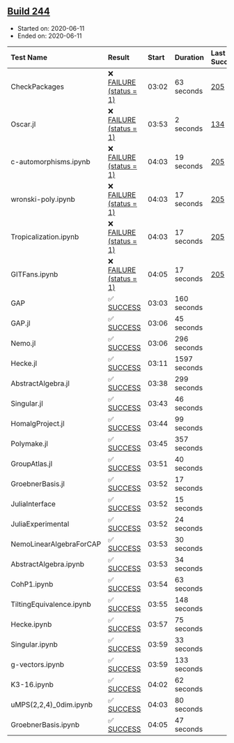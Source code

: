 ## [Build 244](https://oscarci.mathematik.uni-kl.de/job/oscar-stable/244/)

* Started on: 2020-06-11
* Ended on: 2020-06-11

| Test Name    | Result | Start | Duration | Last Success | First Failure |
|:-------------|:-------|:------|:---------|:-------------|:--------------|
| CheckPackages | ❌ [FAILURE (status = 1)](https://oscarci.mathematik.uni-kl.de/job/oscar-stable/244/artifact/logs/build-244/CheckPackages.log) | 03:02 | 63 seconds | [205](https://oscarci.mathematik.uni-kl.de/job/oscar-stable/205/) | [206](https://oscarci.mathematik.uni-kl.de/job/oscar-stable/206/) |
| Oscar.jl | ❌ [FAILURE (status = 1)](https://oscarci.mathematik.uni-kl.de/job/oscar-stable/244/artifact/logs/build-244/Oscar.jl.log) | 03:53 | 2 seconds | [134](https://oscarci.mathematik.uni-kl.de/job/oscar-stable/134/) | [177](https://oscarci.mathematik.uni-kl.de/job/oscar-stable/177/) |
| c-automorphisms.ipynb | ❌ [FAILURE (status = 1)](https://oscarci.mathematik.uni-kl.de/job/oscar-stable/244/artifact/logs/build-244/c-automorphisms.ipynb.log) | 04:03 | 19 seconds | [205](https://oscarci.mathematik.uni-kl.de/job/oscar-stable/205/) | [206](https://oscarci.mathematik.uni-kl.de/job/oscar-stable/206/) |
| wronski-poly.ipynb | ❌ [FAILURE (status = 1)](https://oscarci.mathematik.uni-kl.de/job/oscar-stable/244/artifact/logs/build-244/wronski-poly.ipynb.log) | 04:03 | 17 seconds | [205](https://oscarci.mathematik.uni-kl.de/job/oscar-stable/205/) | [206](https://oscarci.mathematik.uni-kl.de/job/oscar-stable/206/) |
| Tropicalization.ipynb | ❌ [FAILURE (status = 1)](https://oscarci.mathematik.uni-kl.de/job/oscar-stable/244/artifact/logs/build-244/Tropicalization.ipynb.log) | 04:03 | 17 seconds | [205](https://oscarci.mathematik.uni-kl.de/job/oscar-stable/205/) | [206](https://oscarci.mathematik.uni-kl.de/job/oscar-stable/206/) |
| GITFans.ipynb | ❌ [FAILURE (status = 1)](https://oscarci.mathematik.uni-kl.de/job/oscar-stable/244/artifact/logs/build-244/GITFans.ipynb.log) | 04:05 | 17 seconds | [205](https://oscarci.mathematik.uni-kl.de/job/oscar-stable/205/) | [206](https://oscarci.mathematik.uni-kl.de/job/oscar-stable/206/) |
| GAP | ✅ [SUCCESS](https://oscarci.mathematik.uni-kl.de/job/oscar-stable/244/artifact/logs/build-244/GAP.log) | 03:03 | 160 seconds |  |  |
| GAP.jl | ✅ [SUCCESS](https://oscarci.mathematik.uni-kl.de/job/oscar-stable/244/artifact/logs/build-244/GAP.jl.log) | 03:06 | 45 seconds |  |  |
| Nemo.jl | ✅ [SUCCESS](https://oscarci.mathematik.uni-kl.de/job/oscar-stable/244/artifact/logs/build-244/Nemo.jl.log) | 03:06 | 296 seconds |  |  |
| Hecke.jl | ✅ [SUCCESS](https://oscarci.mathematik.uni-kl.de/job/oscar-stable/244/artifact/logs/build-244/Hecke.jl.log) | 03:11 | 1597 seconds |  |  |
| AbstractAlgebra.jl | ✅ [SUCCESS](https://oscarci.mathematik.uni-kl.de/job/oscar-stable/244/artifact/logs/build-244/AbstractAlgebra.jl.log) | 03:38 | 299 seconds |  |  |
| Singular.jl | ✅ [SUCCESS](https://oscarci.mathematik.uni-kl.de/job/oscar-stable/244/artifact/logs/build-244/Singular.jl.log) | 03:43 | 46 seconds |  |  |
| HomalgProject.jl | ✅ [SUCCESS](https://oscarci.mathematik.uni-kl.de/job/oscar-stable/244/artifact/logs/build-244/HomalgProject.jl.log) | 03:44 | 99 seconds |  |  |
| Polymake.jl | ✅ [SUCCESS](https://oscarci.mathematik.uni-kl.de/job/oscar-stable/244/artifact/logs/build-244/Polymake.jl.log) | 03:45 | 357 seconds |  |  |
| GroupAtlas.jl | ✅ [SUCCESS](https://oscarci.mathematik.uni-kl.de/job/oscar-stable/244/artifact/logs/build-244/GroupAtlas.jl.log) | 03:51 | 40 seconds |  |  |
| GroebnerBasis.jl | ✅ [SUCCESS](https://oscarci.mathematik.uni-kl.de/job/oscar-stable/244/artifact/logs/build-244/GroebnerBasis.jl.log) | 03:52 | 17 seconds |  |  |
| JuliaInterface | ✅ [SUCCESS](https://oscarci.mathematik.uni-kl.de/job/oscar-stable/244/artifact/logs/build-244/JuliaInterface.log) | 03:52 | 15 seconds |  |  |
| JuliaExperimental | ✅ [SUCCESS](https://oscarci.mathematik.uni-kl.de/job/oscar-stable/244/artifact/logs/build-244/JuliaExperimental.log) | 03:52 | 24 seconds |  |  |
| NemoLinearAlgebraForCAP | ✅ [SUCCESS](https://oscarci.mathematik.uni-kl.de/job/oscar-stable/244/artifact/logs/build-244/NemoLinearAlgebraForCAP.log) | 03:53 | 30 seconds |  |  |
| AbstractAlgebra.ipynb | ✅ [SUCCESS](https://oscarci.mathematik.uni-kl.de/job/oscar-stable/244/artifact/logs/build-244/AbstractAlgebra.ipynb.log) | 03:53 | 34 seconds |  |  |
| CohP1.ipynb | ✅ [SUCCESS](https://oscarci.mathematik.uni-kl.de/job/oscar-stable/244/artifact/logs/build-244/CohP1.ipynb.log) | 03:54 | 63 seconds |  |  |
| TiltingEquivalence.ipynb | ✅ [SUCCESS](https://oscarci.mathematik.uni-kl.de/job/oscar-stable/244/artifact/logs/build-244/TiltingEquivalence.ipynb.log) | 03:55 | 148 seconds |  |  |
| Hecke.ipynb | ✅ [SUCCESS](https://oscarci.mathematik.uni-kl.de/job/oscar-stable/244/artifact/logs/build-244/Hecke.ipynb.log) | 03:57 | 75 seconds |  |  |
| Singular.ipynb | ✅ [SUCCESS](https://oscarci.mathematik.uni-kl.de/job/oscar-stable/244/artifact/logs/build-244/Singular.ipynb.log) | 03:59 | 33 seconds |  |  |
| g-vectors.ipynb | ✅ [SUCCESS](https://oscarci.mathematik.uni-kl.de/job/oscar-stable/244/artifact/logs/build-244/g-vectors.ipynb.log) | 03:59 | 133 seconds |  |  |
| K3-16.ipynb | ✅ [SUCCESS](https://oscarci.mathematik.uni-kl.de/job/oscar-stable/244/artifact/logs/build-244/K3-16.ipynb.log) | 04:02 | 62 seconds |  |  |
| uMPS(2,2,4)_0dim.ipynb | ✅ [SUCCESS](https://oscarci.mathematik.uni-kl.de/job/oscar-stable/244/artifact/logs/build-244/uMPS-2-2-4-_0dim.ipynb.log) | 04:03 | 80 seconds |  |  |
| GroebnerBasis.ipynb | ✅ [SUCCESS](https://oscarci.mathematik.uni-kl.de/job/oscar-stable/244/artifact/logs/build-244/GroebnerBasis.ipynb.log) | 04:05 | 47 seconds |  |  |
